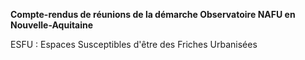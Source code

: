 
**Compte-rendus de réunions de la démarche Observatoire NAFU en Nouvelle-Aquitaine**

ESFU : Espaces Susceptibles d'être des Friches Urbanisées

